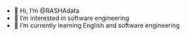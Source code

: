 - 👋 Hi, I’m @RASHAdata
- 👀 I’m interested in software engineering 
- 🌱 I’m currently learning English and  software engineering 


<!---
RASHAdata/RASHAdata is a ✨ special ✨ repository because its `README.md` (this file) appears on your GitHub profile.
You can click the Preview link to take a look at your changes.
--->
